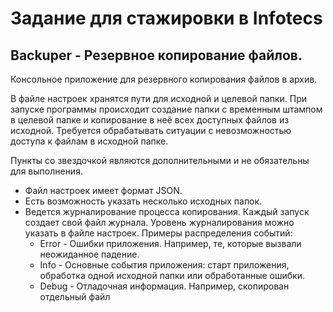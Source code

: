 # Задание для стажировки в Infotecs
## Backuper - Резервное копирование файлов.

Консольное приложение для резервного копирования файлов в архив.

В файле настроек хранятся пути для исходной и целевой папки.
При запуске программы происходит создание папки с временным штампом в целевой папке и копирование в неё всех доступных файлов из исходной. Требуется обрабатывать ситуации с невозможностью доступа к файлам в исходной папке.

Пункты со звездочкой являются дополнительными и не обязательны для выполнения.

- Файл настроек имеет формат JSON.
- Есть возможность указать несколько исходных папок.
- Ведется журналирование процесса копирования. Каждый запуск создает свой файл журнала. Уровень журналирования можно указать в файле настроек.
Примеры распределения событий: 
  - Error - Ошибки приложения. Например, те, которые вызвали неожиданное падение.
  -	Info - Основные события приложения: старт приложения, обработка одной исходной папки или обработанные ошибки.
  -	Debug - Отладочная информация. Например, скопирован отдельный файл
